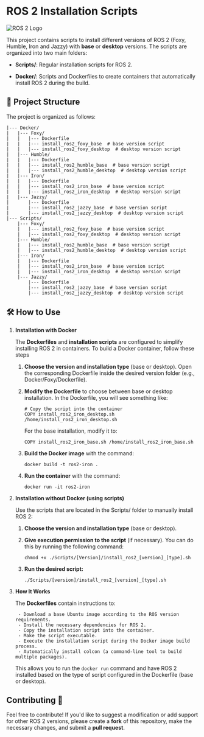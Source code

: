 # ROS 2 Installation Scripts  
![ROS 2 Logo](https://www.freshconsulting.com/wp-content/uploads/fly-images/33744/ROS-2_logo-1920x9999.png)

This project contains scripts to install different versions of ROS 2 (Foxy, Humble, Iron and Jazzy) with **base** or **desktop** versions. The scripts are organized into two main folders:

- **Scripts/**: Regular installation scripts for ROS 2.

- **Docker/**: Scripts and Dockerfiles to create containers that automatically install ROS 2 during the build.

## 📂 Project Structure

The project is organized as follows:

``` 
|--- Docker/
|   |--- Foxy/
|   |   |--- Dockerfile
|   |   |--- install_ros2_foxy_base  # base version script
|   |   |--- install_ros2_foxy_desktop  # desktop version script
|   |--- Humble/
|   |   |--- Dockerfile
|   |   |--- install_ros2_humble_base  # base version script
|   |   |--- install_ros2_humble_desktop  # desktop version script
|   |--- Iron/
|   |   |--- Dockerfile
|   |   |--- install_ros2_iron_base  # base version script
|   |   |--- install_ros2_iron_desktop  # desktop version script
|   |--- Jazzy/
|       |--- Dockerfile
|       |--- install_ros2_jazzy_base  # base version script
|       |--- install_ros2_jazzy_desktop  # desktop version script
|--- Scripts/
    |--- Foxy/    
    |   |--- install_ros2_foxy_base  # base version script
    |   |--- install_ros2_foxy_desktop  # desktop version script
    |--- Humble/   
    |   |--- install_ros2_humble_base  # base version script
    |   |--- install_ros2_humble_desktop  # desktop version script
    |--- Iron/
    |   |--- Dockerfile
    |   |--- install_ros2_iron_base  # base version script
    |   |--- install_ros2_iron_desktop  # desktop version script
    |--- Jazzy/
        |--- Dockerfile
        |--- install_ros2_jazzy_base  # base version script
        |--- install_ros2_jazzy_desktop  # desktop version script
```
## 🛠️ How to Use

1. **Installation with Docker** 

    The **Dockerfiles** and **installation scripts** are configured to simplify installing ROS 2 in containers. To build a Docker container, follow these steps

    1. **Choose the version and installation type** (base or desktop). Open the corresponding Dockerfile inside the desired version folder (e.g., Docker/Foxy/Dockerfile).

    2. **Modify the Dockerfile** to choose between base or desktop installation. In the Dockerfile, you will see something like:

        ``` 
        # Copy the script into the container
        COPY install_ros2_iron_desktop.sh /home/install_ros2_iron_desktop.sh 
        ```
        For the base installation, modify it to:

        ``` 
        COPY install_ros2_iron_base.sh /home/install_ros2_iron_base.sh
        ```
    3. **Build the Docker image** with the command:

        ```
        docker build -t ros2-iron .
        ```
    4. **Run the container** with the command:

        ```
        docker run -it ros2-iron
        ```
2. **Installation without Docker (using scripts)**

    Use the scripts that are located in the Scripts/ folder to manually install ROS 2:

    1. **Choose the version and installation type** (base or desktop).

    2. **Give execution permission to the script** (if necessary). You can do this by running the following command:

        ```
        chmod +x ./Scripts/[Version]/install_ros2_[version]_[type].sh
        ```


    3. **Run the desired script:**

        ```
        ./Scripts/[version]/install_ros2_[version]_[type].sh
        ```
3. **How It Works**

    The **Dockerfiles** contain instructions to:

        - Download a base Ubuntu image according to the ROS version requirements.
        - Install the necessary dependencies for ROS 2.
        - Copy the installation script into the container.
        - Make the script executable.
        - Execute the installation script during the Docker image build process.
        - Automatically install colcon (a command-line tool to build multiple packages).

    This allows you to run the ```docker run``` command and have ROS 2 installed based on the type of script configured in the Dockerfile (base or desktop).

## Contributing 🤝

Feel free to contribute! If you'd like to suggest a modification or add support for other ROS 2 versions, please create a **fork** of this repository, make the necessary changes, and submit a **pull request**.